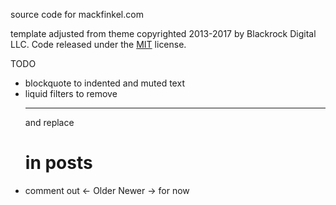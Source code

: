 source code for mackfinkel.com

template adjusted from theme copyrighted 2013-2017 by Blackrock Digital LLC. Code released under the [MIT](https://github.com/BlackrockDigital/startbootstrap-blog-post/blob/gh-pages/LICENSE) license.

TODO

* blockquote to indented and muted text
* liquid filters to remove <hr> and replace <h1> in posts
* comment out ← Older Newer → for now
